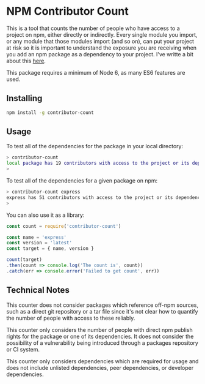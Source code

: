NPM Contributor Count
=====================

This is a tool that counts the number of people who have access to a project on 
npm, either directly or indirectly. Every single module you import, or any 
module that those modules import (and so on), can put your project at risk so
it is important to understand the exposure you are receiving when you add an npm
package as a dependency to your project. I've writte a bit about this [here].

This package requires a minimum of Node 6, as many ES6 features are used.

Installing
----------

```bash
npm install -g contributor-count
```

Usage
-----

To test all of the dependencies for the package in your local directory:

```bash
> contributor-count
local package has 19 contributors with access to the project or its dependencies
>
```

To test all of the dependencies for a given package on npm:

```bash
> contributor-count express
express has 51 contributors with access to the project or its dependencies
>
```

You can also use it as a library:

```javascript
const count = require('contributor-count')

const name = 'express'
const version = 'latest'
const target = { name, version }

count(target)
.then(count => console.log('The count is', count))
.catch(err => console.error('Failed to get count', err))
```

Technical Notes
---------------

This counter does not consider packages which reference off-npm sources, such 
as a direct git repository or a tar file since it's not clear how to quantify
the number of people with access to these reliably.

This counter only considers the number of people with direct npm publish rights
for the package or one of its dependencies. It does not consider the possibility
of a vulnerability being introduced through a packages repository or CI system.

This counter only considers dependencies which are required for usage and does
not include unlisted dependencies, peer dependencies, or developer dependencies.

[here]: https://fosterelli.co/stealing-credentials-with-a-malicious-node-module.html
